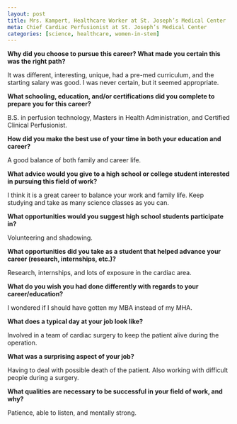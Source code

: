 ```yaml
---
layout: post
title: Mrs. Kampert, Healthcare Worker at St. Joseph’s Medical Center
meta: Chief Cardiac Perfusionist at St. Joseph’s Medical Center
categories: [science, healthcare, women-in-stem]
---
```


**Why did you choose to pursue this career?  What made you certain this was the right path?**

It was different, interesting, unique, had a pre-med curriculum, and the starting salary was good. I was never certain, but it seemed appropriate.

**What schooling, education, and/or certifications did you complete to prepare you for this career?**

B.S. in perfusion technology, Masters in Health Administration, and Certified Clinical Perfusionist.

**How did you make the best use of your time in both your education and career?**

A good balance of both family and career life.

**What advice would you give to a high school or college student interested in pursuing this field of work?**

I think it is a great career to balance your work and family life. Keep studying and take as many science classes as you can.

**What opportunities would you suggest high school students participate in?**

Volunteering and shadowing.

**What opportunities did you take as a student that helped advance your career (research, internships, etc.)?**

Research, internships, and lots of exposure in the cardiac area.

**What do you wish you had done differently with regards to your career/education?**

I wondered if I should have gotten my MBA instead of my MHA.

**What does a typical day at your job look like?**

Involved in a team of cardiac surgery to keep the patient alive during the operation.

**What was a surprising aspect of your job?**

Having to deal with possible death of the patient. Also working with difficult people during a surgery.

**What qualities are necessary to be successful in your field of work, and why?**

Patience, able to listen, and mentally strong.
